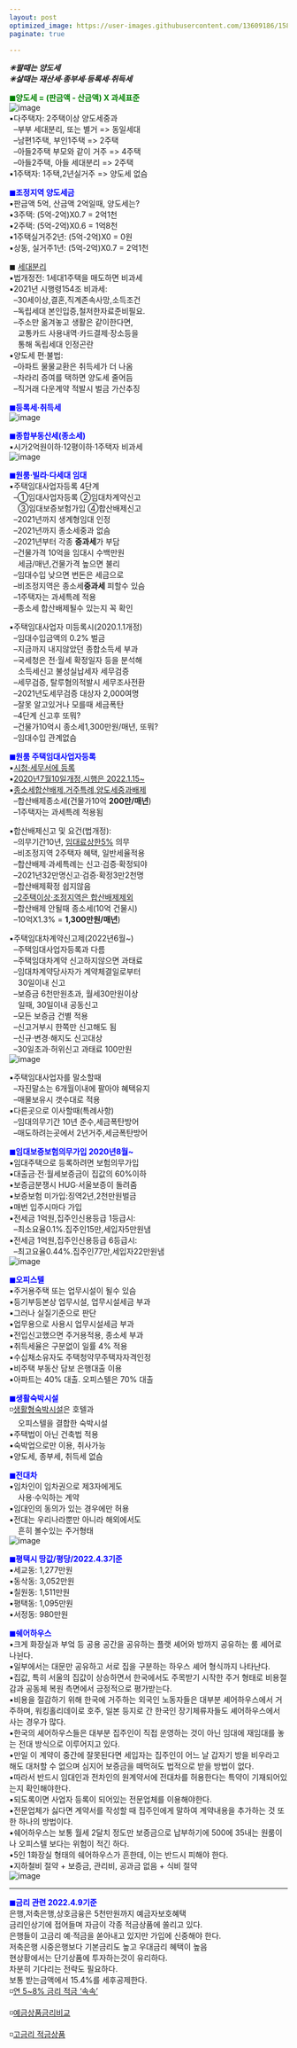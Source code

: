 ```yaml
---
layout: post
optimized_image: https://user-images.githubusercontent.com/13609186/158834851-5c5d7736-001b-448d-8bb6-eb99f2f16233.jpg
paginate: true

---
```

***✳팔때는 양도세***<br>
***✳살때는 재산세·종부세·등록세·취득세***<br>

<span style="color:green">**◼양도세 = (판금액 - 산금액) X 과세표준**</span><br>
![image](https://thumb.mt.co.kr/06/2021/05/2021051314510663694_1.jpg/dims/optimize/) <br>
▪다주택자: 2주택이상 양도세중과<br>
&nbsp; –부부 세대분리, 또는 별거 => 동일세대 <br>
&nbsp; –남편1주택, 부인1주택 => 2주택 <br>
&nbsp; –아들2주택 부모와 같이 거주 => 4주택 <br>
&nbsp; –아들2주택, 아들 세대분리 => 2주택 <br>
▪1주택자: 1주택,2년실거주 => 양도세 없슴<br>

<span style="color:blue">**◼조정지역 양도세금**</span> <br>
▪판금액 5억, 산금액 2억일때, 양도세는? <br>
▪3주택: (5억-2억)X0.7 = 2억1천 <br>
▪2주택: (5억-2억)X0.6 = 1억8천 <br>
▪1주택실거주2년: (5억-2억)X0 =  0원 <br>
▪상동, 실거주1년: (5억-2억)X0.7 = 2억1천 <br>

◼ [세대분리](https://www.mylawstory.com/3475/)<br>
▪법개정전: 1세대1주택을 매도하면 비과세<br>
▪2021년 시행령154조 비과세:<br>
&nbsp; –30세이상,결혼,직계존속사망,소득조건<br>
&nbsp; –독립세대 본인입증,철저한자료준비필요.<br>
&nbsp; –주소만 옮겨놓고 생활은 같이한다면, <br>
&nbsp;&nbsp;&nbsp; 교통카드 사용내역·카드결제·장소등을<br>
&nbsp;&nbsp;&nbsp; 통해 독립세대 인정곤란<br>
▪양도세 편·불법:<br>
&nbsp; –아파트 물물교환은 취득세가 더 나옴<br>
&nbsp; –차라리 증여를 택하면 양도세 줄어듬<br>
&nbsp; –직거래 다운계약 적발시 벌금 가산추징<br>

<span style="color:blue">**◼등록세·취득세**</span><br>
![image](https://t1.daumcdn.net/cfile/blog/2211B6395891DCA237)<br>

<span style="color:blue">**◼종합부동산세(종소세)**</span><br>
▪시가2억원이하·12평이하·1주택자 비과세<br>
![image](http://cdn.bizwatch.co.kr/news/photo/2019/01/24/0e367ee0334549d9740249280791160d112724.jpg)<br>

<span style="color:blue">**◼원룸·빌라·다세대 임대**</span><br>
▪주택임대사업자등록 4단계<br>
&nbsp; –①임대사업자등록 ②임대차계약신고<br>
&nbsp;&nbsp;&nbsp; ③임대보증보험가입 ④합산배제신고<br>
&nbsp; –2021년까지 생계형임대 인정<br>
&nbsp; –2021년까지 종소세중과 없슴<br>
&nbsp; –2021년부터 각종 **중과세**가 부담<br>
&nbsp; –건물가격 10억을 임대시 수백만원<br>
&nbsp;&nbsp;&nbsp; 세금/매년,건물가격 높으면 불리<br>
&nbsp; –임대수입 낮으면 번돈은 세금으로<br>
&nbsp; –비조정지역은 종소세**중과세** 피할수 있슴<br>
&nbsp; –1주택자는 과세특례 적용<br>
&nbsp; –종소세 합산배제될수 있는지 꼭 확인<br>

▪주택임대사업자 미등록시(2020.1.1개정)<br>
&nbsp; –임대수입금액의 0.2% 벌금<br>
&nbsp; –지금까지 내지않았던 종합소득세 부과<br>
&nbsp; –국세청은 전·월세 확정일자 등을 분석해<br>
&nbsp;&nbsp;&nbsp; 소득세신고 불성실납세자 세무검증<br>
&nbsp; –세무검증, 탈루혐의적발시 세무조사전환<br>
&nbsp; –2021년도세무검증 대상자 2,000여명<br>
&nbsp; –잘못 알고있거나 모를때 세금폭탄<br>
&nbsp; –4단계 신고후 또뭐?<br>
&nbsp; –건물가10억시 종소세1,300만원/매년, 또뭐?<br>
&nbsp; –임대수입 관계없슴<br>

<span style="color:blue">**◼원룸 주택임대사업자등록**</span><br>
▪[시청·세무서에 등록](https://easylaw.go.kr/CSP/CnpClsMain.laf?popMenu=ov&csmSeq=864&ccfNo=4&cciNo=1&cnpClsNo=1)<br>
▪[2020년7월10일개정,시행은 2022.1.15~](https://www.law.go.kr/LSW/LsiJoLinkP.do?docType=&lsNm=%EB%AF%BC%EA%B0%84%EC%9E%84%EB%8C%80%EC%A3%BC%ED%83%9D%EC%97%90+%EA%B4%80%ED%95%9C+%ED%8A%B9%EB%B3%84%EB%B2%95&joNo=&languageType=KO&paras=1#)<br>
▪[종소세합산배제,거주특례,양도세중과배제](https://www.yna.co.kr/view/AKR20200914076700002)<br>
&nbsp; –합산배제종소세(건물가10억 **200만/매년**)<br>
&nbsp; –1주택자는 과세특례 적용됨<br>

▪합산배제신고 및 요건(법개정): <br>
&nbsp; –의무기간10년, [임대료상한5%](https://www.mylawstory.com/660/) 의무<br>
&nbsp; –비조정지역 2주택자 혜택, 일반세율적용<br>
&nbsp; –합산배제·과세특례는 신고·검증·확정되야<br>
&nbsp; –2021년32만명신고·검증·확정3만2천명<br>
&nbsp; –합산배제확정 쉽지않음<br>
&nbsp; [–2주택이상·조정지역은 합산배제제외](https://www.yna.co.kr/view/AKR20190916074100002>)<br>
&nbsp; –합산배제 안될때 종소세(10억 건물시)<br>
&nbsp; –10억X1.3% = **1,300만원/매년**)<br>

▪주택임대차계약신고제(2022년6월~)<br>
&nbsp; –주택임대사업자등록과 다름<br>
&nbsp; –주택임대차계약 신고하지않으면 과태료<br>
&nbsp; –임대차계약당사자가 계약체결일로부터<br>
&nbsp;&nbsp;&nbsp; 30일이내 신고<br>
&nbsp; –보증금 6천만원초과, 월세30만원이상<br>
&nbsp;&nbsp;&nbsp; 일때, 30일이내 공동신고<br> 
&nbsp; –모든 보증금 건별 적용<br> 
&nbsp; –신고거부시 한쪽만 신고해도 됨<br>
&nbsp; –신규·변경·해지도 신고대상<br>
&nbsp; –30일초과·허위신고 과태료 100만원<br>
![image](https://img1.daumcdn.net/thumb/R1280x0/?scode=mtistory2&fname=https%3A%2F%2Fblog.kakaocdn.net%2Fdn%2FHDmuw%2FbtqEtFXBeN6%2FqoY0kHGZKTBPITFmd3IBD0%2Fimg.png)<br>

▪주택임대사업자를 말소할때<br>
&nbsp; –자진말소는 6개월이내에 팔아야 혜택유지<br>
&nbsp; –매물보유시 갯수대로 적용<br>
▪다른곳으로 이사할때(특례사항)<br>
&nbsp; –임대의무기간 10년 준수,세금폭탄방어<br>
&nbsp; –매도하려는곳에서 2년거주,세금폭탄방어<br>

<span style="color:blue">**◼임대보증보험의무가입 2020년8월~**</span><br>
▪임대주택으로 등록하려면 보험의무가입<br>
▪대출금·전·월세보증금이 집값의 60%이하<br>
▪보증금분쟁시 HUG·서울보증이 돌려줌<br>
▪보증보험 미가입:징역2년,2천만원벌금<br>
▪매번 입주시마다 가입<br>
▪전세금 1억원,집주인신용등급 1등급시:<br>
&nbsp; –최소요율0.1%.집주인15만,세입자5만원냄<br>
▪전세금 1억원,집주인신용등급 6등급시:<br>
&nbsp; –최고요율0.44%.집주인77만,세입자22만원냄<br>
![image](https://img.hankyung.com/photo/202008/01.23519684.1.jpg) <br>

<span style="color:blue">**◼오피스텔**</span><br>
▪주거용주택 또는 업무시설이 될수 있슴<br>
▪등기부등본상 업무시설, 업무시설세금 부과<br>
▪그러나 실질기준으로 판단<br>
▪업무용으로 사용시 업무시설세금 부과<br>
▪전입신고했으면 주거용적용, 종소세 부과<br>
▪취득세율은 구분없이 일률 4% 적용<br>
▪수십채소유자도 주택청약무주택자자격인정<br>
▪비주택 부동산 담보 은행대출 이용<br>
▪아파트는 40% 대출. 오피스텔은 70% 대출<br>

<span style="color:blue">**◼생활숙박시설**</span><br>
◽[생활형숙박시설](https://www.bizhankook.com/bk/article/22709)은 호텔과<br>
&nbsp;&nbsp;&nbsp; 오피스텔을 결합한 숙박시설<br>
▪주택법이 아닌 건축법 적용<br>
▪숙박업으로만 이용, 취사가능<br>
▪양도세, 종부세, 취득세 없슴<br>

<span style="color:blue">**◼전대차**</span><br>
▪임차인이 임차권으로 제3자에게도<br>
&nbsp;&nbsp;&nbsp; 사용·수익하는 계약<br>
▪임대인의 동의가 있는 경우에만 허용<br>
▪전대는 우리나라뿐만 아니라 해외에서도 <br>
&nbsp;&nbsp;&nbsp; 흔히 볼수있는 주거형태<br>
![image](https://blogfiles.pstatic.net/MjAyMjAxMjJfMTEg/MDAxNjQyODMxMzY5OTEw.vpIx-VW6Fyw34BQXIqOj4lIMTgoagqhwl0RABbRCk0gg.Oc4O_oGOEVuLeF6IOsAvye4UiQOYnYW7vTFqq1LHdKYg.PNG.twhs1039/%EC%A0%84%EB%8C%80%EC%B0%A8%EA%B3%84%EC%95%BD%EC%84%9C_.png)











<span style="color:blue">**◼평택시 땅값/평당/2022.4.3기준**</span><br>
▪세교동: 1,277만원<br>
▪동삭동: 3,052만원<br>
▪칠원동: 1,511만원<br>
▪평택동: 1,095만원<br>
▪서정동: 980만원<br>

<span style="color:blue">**◼쉐어하우스**</span><br>
▪크게 화장실과 부엌 등 공용 공간을 공유하는 플랫 셰어와 방까지 공유하는 룸 셰어로 나뉜다.<br>
▪일부에서는 대문만 공유하고 서로 집을 구분하는 하우스 셰어 형식까지 나타난다.<br>
▪집값, 특히 서울의 집값이 상승하면서 한국에서도 주목받기 시작한 주거 형태로 비용절감과 공동체 복원 측면에서 긍정적으로 평가받는다.<br>
▪비용을 절감하기 위해 한국에 거주하는 외국인 노동자들은 대부분 셰어하우스에서 거주하며, 워킹홀리데이로 호주, 일본 등지로 간 한국인 장기체류자들도 셰어하우스에서 사는 경우가 많다.<br>
▪한국의 셰어하우스들은 대부분 집주인이 직접 운영하는 것이 아닌 임대에 재임대를 놓는 전대 방식으로 이루어지고 있다.<br>
▪만일 이 계약이 중간에 잘못된다면 세입자는 집주인이 어느 날 갑자기 방을 비우라고 해도 대처할 수 없으며 심지어 보증금을 떼먹혀도 법적으로 받을 방법이 없다.<br>
▪따라서 반드시 임대인과 전차인의 원계약서에 전대차를 허용한다는 특약이 기재되어있는지 확인해야한다.<br>
▪되도록이면 사업자 등록이 되어있는 전문업체를 이용해야한다.<br>
▪전문업체가 싫다면 계약서를 작성할 때 집주인에게 말하여 계약내용을 추가하는 것 또한 하나의 방법이다.<br>
▪쉐어하우스는 보통 월세 2달치 정도만 보증금으로 납부하기에 500에 35내는 원룸이나 오피스텔 보다는 위험이 적긴 하다.<br>
▪5인 1화장실 형태의 쉐어하우스가 흔한데, 이는 반드시 피해야 한다.<br>
▪지하철비 절약 + 보증금, 관리비, 공과금 없음 + 식비 절약<br>
![image](https://cdn.econovill.com/news/photo/202003/389879_310031_5145.JPG)

---
<span style="color:blue">**◼금리 관련 2022.4.9기준**</span><br>
은행,저축은행,상호금융은 5천만원까지 예금자보호혜택<br>
금리인상기에 접어들며 자금이 각종 적금상품에 쏠리고 있다.<br>
은행들이 고금리 예·적금을 쏟아내고 있지만 가입에 신중해야 한다.<br>
저축은행 시중은행보다 기본금리도 높고 우대금리 혜택이 높음<br>
현상황에서는 단기상품에 투자하는것이 유리하다.<br>
차분히 기다리는 전략도 필요하다. <br>
보통 받는금액에서 15.4%를 세후공제한다. <br>
◽[연 5~8% 금리 적금 ‘속속’](https://img.hankyung.com/photo/202203/AA.29267203.1.jpg)<br>

◽[예금상품금리비교](https://portal.kfb.or.kr/compare/receiving_neosave.php)<br>

◽[고금리 적금상품](https://file.mk.co.kr/meet/neds/2022/04/image_readmed_2022_318058_16494179195004106.jpg)<br>



